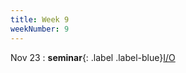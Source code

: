 ```yaml
---
title: Week 9
weekNumber: 9
---
```


Nov 23
: **seminar**{: .label .label-blue}[I/O](/ics-fa22/assets/slides/10-io.pptx)
